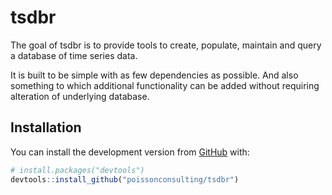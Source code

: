 
<!-- README.md is generated from README.Rmd. Please edit that file -->

# tsdbr

The goal of tsdbr is to provide tools to create, populate, maintain
and query a database of time series data.

It is built to be simple with as few dependencies as possible. And also
something to which additional functionality can be added without
requiring alteration of underlying database.

## Installation

You can install the development version from
[GitHub](https://github.com/) with:

``` r
# install.packages("devtools")
devtools::install_github("poissonconsulting/tsdbr")
```
